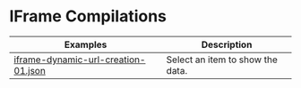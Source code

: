 # IFrame Compilations

| Examples | Description |
| --- | --- |
| [iframe-dynamic-url-creation-01.json](./webstudio/compilations/actions/iframe-dynamic-url-creation-01.json)| Select an item to show the data.